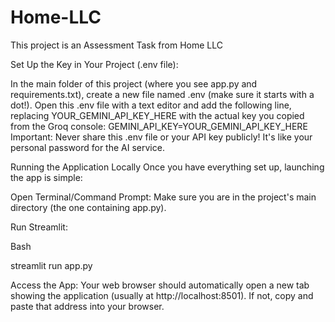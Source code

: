 # Home-LLC
This project is an Assessment Task from Home LLC

Set Up the Key in Your Project (.env file):

In the main folder of this project (where you see app.py and requirements.txt), create a new file named .env (make sure it starts with a dot!).
Open this .env file with a text editor and add the following line, replacing YOUR_GEMINI_API_KEY_HERE with the actual key you copied from the Groq console:
GEMINI_API_KEY=YOUR_GEMINI_API_KEY_HERE
Important: Never share this .env file or your API key publicly! It's like your personal password for the AI service.

Running the Application Locally
Once you have everything set up, launching the app is simple:

Open Terminal/Command Prompt: Make sure you are in the project's main directory (the one containing app.py).

Run Streamlit:

Bash

streamlit run app.py

Access the App: Your web browser should automatically open a new tab showing the application (usually at http://localhost:8501). If not, copy and paste that address into your browser.
